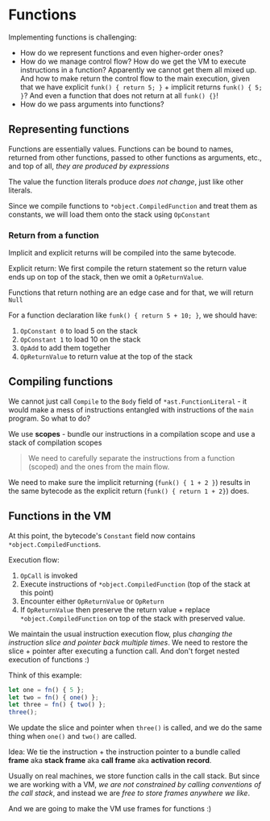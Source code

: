 # Functions

Implementing functions is challenging:

- How do we represent functions and even higher-order ones?
- How do we manage control flow? How do we get the VM to execute instructions in a function? Apparently we cannot get them all mixed up. And how to make return the control flow to the main execution, given that we have explicit `funk() { return 5; }` + implicit returns `funk() { 5; }`? And even a function that does not return at all `funk() {}`!
- How do we pass arguments into functions?

## Representing functions

Functions are essentially values. Functions can be bound to names, returned from other functions, passed to other functions as arguments, etc., and top of all, _they are produced by expressions_

The value the function literals produce _does not change_, just like other literals.

Since we compile functions to `*object.CompiledFunction` and treat them as constants, we will load them onto the stack using `OpConstant`

### Return from a function

Implicit and explicit returns will be compiled into the same bytecode.

Explicit return: We first compile the return statement so the return value ends up on top of the stack, then we omit a `OpReturnValue`.

Functions that return nothing are an edge case and for that, we will return `Null`

For a function declaration like `funk() { return 5 + 10; }`, we should have:

1. `OpConstant 0` to load 5 on the stack
2. `OpConstant 1` to load 10 on the stack
3. `OpAdd` to add them together
4. `OpReturnValue` to return value at the top of the stack

## Compiling functions

We cannot just call `Compile` to the `Body` field of `*ast.FunctionLiteral` - it would make a mess of instructions entangled with instructions of the `main` program. So what to do?

We use **scopes** - bundle our instructions in a compilation scope and use a stack of compilation scopes

> We need to carefully separate the instructions from a function (scoped) and the ones from the main flow.

We need to make sure the implicit returning (`funk() { 1 + 2 }`) results in the same bytecode as the explicit return (`funk() { return 1 + 2}`) does.

## Functions in the VM

At this point, the bytecode's `Constant` field now contains `*object.CompiledFunction`s.

Execution flow:

1. `OpCall` is invoked
2. Execute instructions of `*object.CompiledFunction` (top of the stack at this point)
3. Encounter either `OpReturnValue` or `OpReturn`
4. If `OpReturnValue` then preserve the return value + replace `*object.CompiledFunction` on top of the stack with preserved value.

We maintain the usual instruction execution flow, plus _changing the instruction slice and pointer back multiple times_. We need to restore the slice + pointer after executing a function call. And don't forget nested execution of functions :)

Think of this example:

```js
let one = fn() { 5 };
let two = fn() { one() };
let three = fn() { two() };
three();
```

We update the slice and pointer when `three()` is called, and we do the same thing when `one()` and `two()` are called.

Idea: We tie the instruction + the instruction pointer to a bundle called **frame** aka **stack frame** aka **call frame** aka **activation record**.

Usually on real machines, we store function calls in the call stack. But since we are working with a VM, _we are not constrained by calling conventions of the call stack_, and instead we are _free to store frames anywhere we like_.

And we are going to make the VM use frames for functions :)
